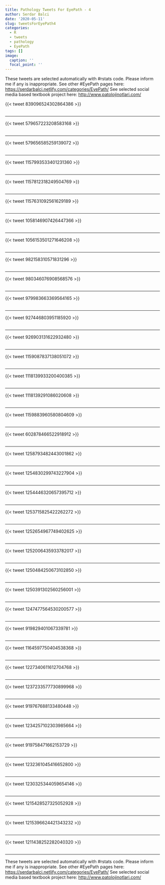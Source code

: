 ```yaml
---
title: Pathology Tweets For EyePath - 4
author: Serdar Balci
date: '2020-05-11'
slug: tweetsForEyePath4
categories:
  - R
  - tweets
  - pathology
  - EyePath
tags: []
image:
  caption: ''
  focal_point: ''
---
```



These tweets are selected automatically with #rstats code. Please inform me if any is inappropriate.
See other #EyePath pages here: https://serdarbalci.netlify.com/categories/EyePath/ 
See selected social media based textbook project here: http://www.patolojinotlari.com/

{{< tweet 839096524302864386 >}}
<br>
<br>
<hr>
{{< tweet 579657223208583168 >}}
<br>
<br>
<hr>
{{< tweet 579656585259139072 >}}
<br>
<br>
<hr>
{{< tweet 1157993533401231360 >}}
<br>
<br>
<hr>
{{< tweet 1157812318249504769 >}}
<br>
<br>
<hr>
{{< tweet 1157631092561629189 >}}
<br>
<br>
<hr>
{{< tweet 1058146907426447366 >}}
<br>
<br>
<hr>
{{< tweet 1056153501271646208 >}}
<br>
<br>
<hr>
{{< tweet 982158310571831296 >}}
<br>
<br>
<hr>
{{< tweet 980346076908568576 >}}
<br>
<br>
<hr>
{{< tweet 979983663369564165 >}}
<br>
<br>
<hr>
{{< tweet 927446803951185920 >}}
<br>
<br>
<hr>
{{< tweet 926903131622932480 >}}
<br>
<br>
<hr>
{{< tweet 1159087837138051072 >}}
<br>
<br>
<hr>
{{< tweet 1118139933200400385 >}}
<br>
<br>
<hr>
{{< tweet 1118139291086020608 >}}
<br>
<br>
<hr>
{{< tweet 1159883960580804609 >}}
<br>
<br>
<hr>
{{< tweet 602878466522918912 >}}
<br>
<br>
<hr>
{{< tweet 1258793482443001862 >}}
<br>
<br>
<hr>
{{< tweet 1254830299743227904 >}}
<br>
<br>
<hr>
{{< tweet 1254446320657395712 >}}
<br>
<br>
<hr>
{{< tweet 1253715825422262272 >}}
<br>
<br>
<hr>
{{< tweet 1252654967749402625 >}}
<br>
<br>
<hr>
{{< tweet 1252006435933782017 >}}
<br>
<br>
<hr>
{{< tweet 1250484250673102850 >}}
<br>
<br>
<hr>
{{< tweet 1250391302560256001 >}}
<br>
<br>
<hr>
{{< tweet 1247477564530200577 >}}
<br>
<br>
<hr>
{{< tweet 919829401067339781 >}}
<br>
<br>
<hr>
{{< tweet 1164597750404538368 >}}
<br>
<br>
<hr>
{{< tweet 1227340611612704768 >}}
<br>
<br>
<hr>
{{< tweet 1237233577730899968 >}}
<br>
<br>
<hr>
{{< tweet 919767688133480448 >}}
<br>
<br>
<hr>
{{< tweet 1234257102303985664 >}}
<br>
<br>
<hr>
{{< tweet 919758471662153729 >}}
<br>
<br>
<hr>
{{< tweet 1232361045416652800 >}}
<br>
<br>
<hr>
{{< tweet 1230325344059654146 >}}
<br>
<br>
<hr>
{{< tweet 1215428527325052928 >}}
<br>
<br>
<hr>
{{< tweet 1215396624421343232 >}}
<br>
<br>
<hr>
{{< tweet 1211438252282040320 >}}
<br>
<br>
<hr>


These tweets are selected automatically with #rstats code. Please inform me if any is inappropriate.
See other #EyePath pages here: https://serdarbalci.netlify.com/categories/EyePath/ 
See selected social media based textbook project here: http://www.patolojinotlari.com/
